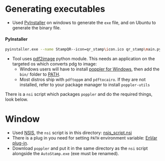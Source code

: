 # Generating executables

- Used [PyInstaller](https://www.pyinstaller.org/) on windows to generate the `exe` file,  and on Ubuntu to generate the binary file.

#### PyInstaller

```bash
pyinstaller.exe --name StampQR--icon=qr_stamp\icon.ico qr_stamp\main.py --hidden-import='pkg_resources.py2_warn' --hidden-import='PIL._tkinter_finder --noconsole'
```



- Tool uses [pdf2image](https://pypi.org/project/pdf2image/) python module. This needs an application on the targeted os which converts pdg to image:
  - Windows users will have to install [poppler for Windows](http://blog.alivate.com.au/poppler-windows/), then add the `bin/` folder to [PATH](https://www.architectryan.com/2018/03/17/add-to-the-path-on-windows-10/).
  - Most distros ship with `pdftoppm` and `pdftocairo`. If they are not installed, refer to your package manager to install `poppler-utils`



There is a `nsi` script which packages `poppler` and do the required things, look below.

# Window

- Used [NSIS](https://nsis.sourceforge.io/Main_Page), the `nsi` script is in this directory: [nsis_script.nsi](nsis_script.nsi)
- There is a plug in you need for setting `PATH` environment variable: [EnVar plug-in](https://nsis.sourceforge.io/EnVar_plug-in).
- Download `poppler` and put it in the same directory as the `nsi` script alongside the `AutoStamp.exe` (exe must be renamed).

